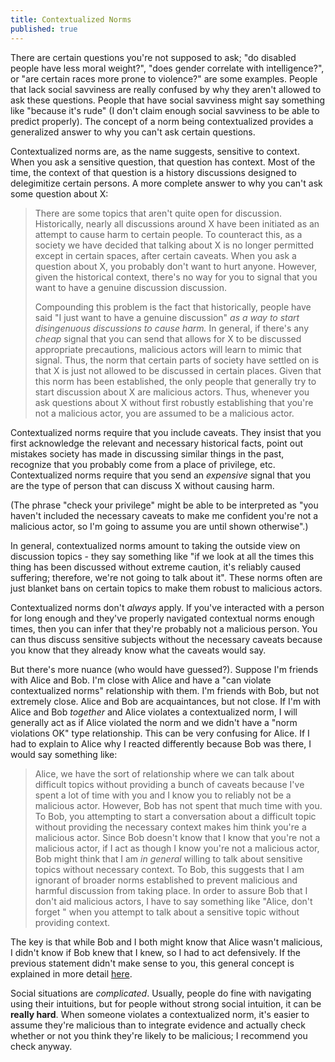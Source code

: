 ```yaml
---
title: Contextualized Norms
published: true
---
```

There are certain questions you're not supposed to ask; "do disabled people have less moral weight?", "does gender correlate with intelligence?", or "are certain races more prone to violence?" are some examples. People that lack social savviness are really confused by why they aren't allowed to ask these questions. People that have social savviness might say something like "because it's rude" (I don't claim enough social savviness to be able to predict properly). The concept of a norm being contextualized provides a generalized answer to why you can't ask certain questions.

Contextualized norms are, as the name suggests, sensitive to context. When you ask a sensitive question, that question has context. Most of the time, the context of that question is a history discussions designed to delegimitize certain persons. A more complete answer to why you can't ask some question about X: 

> There are some topics that aren't quite open for discussion. Historically, nearly all discussions around X have been initiated as an attempt to cause harm to certain people. To counteract this, as a society we have decided that talking about X is no longer permitted except in certain spaces, after certain caveats. When you ask a question about X, you probably don't want to hurt anyone. However, given the historical context, there's no way for you to signal that you want to have a genuine discussion discussion. 
> 
> Compounding this problem is the fact that historically, people have said "I just want to have a genuine discussion" _as a way to start disingenuous discussions to cause harm._ In general, if there's any _cheap_ signal that you can send that allows for X to be discussed appropriate precautions, malicious actors will learn to mimic that signal. Thus, the norm that certain parts of society have settled on is that X is just not allowed to be discussed in certain places. Given that this norm has been established, the only people that generally try to start discussion about X are malicious actors. Thus, whenever you ask questions about X without first robustly establishing that you're not a malicious actor, you are assumed to be a malicious actor.

Contextualized norms require that you include caveats. They insist that you first acknowledge the relevant and necessary historical facts, point out mistakes society has made in discussing similar things in the past, recognize that you probably come from a place of privilege, etc. Contextualized norms require that you send an _expensive_ signal that you are the type of person that can discuss X without causing harm. 

(The phrase "check your privilege" might be able to be interpreted as "you haven't included the necessary caveats to make me confident you're not a malicious actor, so I'm going to assume you are until shown otherwise".)

In general, contextualized norms amount to taking the outside view on discussion topics - they say something like "if we look at all the times this thing has been discussed without extreme caution, it's reliably caused suffering; therefore, we're not going to talk about it". These norms often are just blanket bans on certain topics to make them robust to malicious actors. 

Contextualized norms don't _always_ apply. If you've interacted with a person for long enough and they've properly navigated contextual norms enough times, then you can infer that they're probably not a malicious person. You can thus discuss sensitive subjects without the necessary caveats because you know that they already know what the caveats would say. 

But there's more nuance (who would have guessed?). Suppose I'm friends with Alice and Bob. I'm close with Alice and have a "can violate contextualized norms" relationship with them. I'm friends with Bob, but not extremely close. Alice and Bob are acquaintances, but not close. If I'm with Alice and Bob _together_ and Alice violates a contextualized norm, I will generally act as if Alice violated the norm and we didn't have a "norm violations OK" type relationship. This can be very confusing for Alice. If I had to explain to Alice why I reacted differently because Bob was there, I would say something like:

> Alice, we have the sort of relationship where we can talk about difficult topics without providing a bunch of caveats because I've spent a lot of time with you and I know you to reliably not be a malicious actor. However, Bob has not spent that much time with you. To Bob, you attempting to start a conversation about a difficult topic without providing the necessary context makes him think you're a malicious actor. Since Bob doesn't know that I know that you're not a malicious actor, if I act as though I know you're not a malicious actor, Bob might think that I am _in general_ willing to talk about sensitive topics without necessary context. To Bob, this suggests that I am ignorant of broader norms established to prevent malicious and harmful discussion from taking place. In order to assure Bob that I don't aid malicious actors, I have to say something like "Alice, don't forget <CONTEXT>" when you attempt to talk about a sensitive topic without providing context.

The key is that while Bob and I both might know that Alice wasn't malicious, I didn't know if Bob knew that I knew, so I had to act defensively. If the previous statement didn't make sense to you, this general concept is explained in more detail [here](https://medium.com/@ThingMaker/common-knowledge-and-miasma-20d0076f9c8e).

Social situations are _complicated_. Usually, people do fine with navigating using their intuitions, but for people without strong social intuition, it can be __really hard__. When someone violates a contextualized norm, it's easier to assume they're malicious than to integrate evidence and actually check whether or not you think they're likely to be malicious; I recommend you check anyway. 
